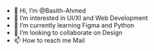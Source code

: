 - 👋 Hi, I’m @Basith-Ahmed
- 👀 I’m interested in UI/XI and Web Development
- 🌱 I’m currently learning Figma and Python
- 💞️ I’m looking to collaborate on Design
- 📫 How to reach me Mail

<!---
Basith-Ahmed/Basith-Ahmed is a ✨ special ✨ repository because its `README.md` (this file) appears on your GitHub profile.
You can click the Preview link to take a look at your changes.
--->

